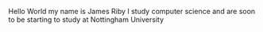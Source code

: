 Hello World my name is James Riby 
I study computer science and are soon to be starting to study at Nottingham University 

